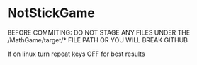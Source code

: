 # NotStickGame
BEFORE COMMITING:
DO NOT STAGE ANY FILES UNDER THE /MathGame/target/* FILE PATH OR YOU WILL BREAK GITHUB

If on linux turn repeat keys OFF for best results


